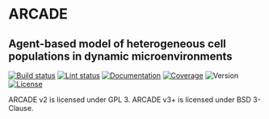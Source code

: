 # ARCADE

## Agent-based model of heterogeneous cell populations in dynamic microenvironments

[![Build status](https://bagherilab.github.io/ARCADE/_badges/build.svg)](https://github.com/bagherilab/ARCADE/actions?query=workflow%3Abuild)
[![Lint status](https://bagherilab.github.io/ARCADE/_badges/lint.svg)](https://github.com/bagherilab/ARCADE/actions?query=workflow%3Alint)
[![Documentation](https://bagherilab.github.io/ARCADE/_badges/documentation.svg)](https://bagherilab.github.io/ARCADE/)
[![Coverage](https://bagherilab.github.io/ARCADE/_badges/coverage.svg)](https://bagherilab.github.io/ARCADE/_coverage/)
![Version](https://bagherilab.github.io/ARCADE/_badges/version.svg)
[![License](https://bagherilab.github.io/ARCADE/_badges/license.svg)](https://github.com/bagherilab/ARCADE/blob/develop/LICENSE)

ARCADE v2 is licensed under GPL 3. ARCADE v3+ is licensed under BSD 3-Clause.
